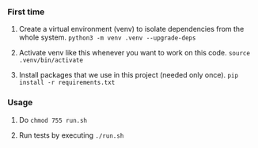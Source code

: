 ### First time

1. Create a virtual environment (venv) to isolate dependencies from the whole system.
`python3 -m venv .venv --upgrade-deps`

2. Activate venv like this whenever you want to work on this code.
`source .venv/bin/activate`

3. Install packages that we use in this project (needed only once).
`pip install -r requirements.txt`


### Usage

1. Do `chmod 755 run.sh`

2. Run tests by executing `./run.sh`